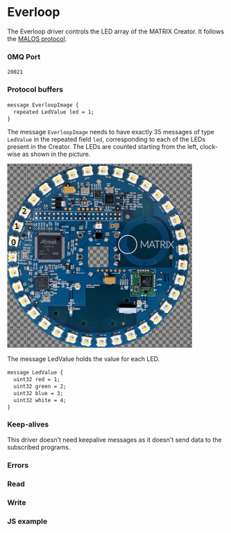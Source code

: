 # Everloop

The Everloop driver controls the LED array of the MATRIX Creator.
It follows the [MALOS protocol](#protocol).

### 0MQ Port
```
20021
```

### Protocol buffers

```
message EverloopImage {
  repeated LedValue led = 1;
}
```

The message `EverloopImage` needs to have exactly 35 messages of type `LedValue` in the repeated field `led`,
corresponding to each of the LEDs present in the Creator. The LEDs are counted starting from the left, clock-wise
as shown in the picture.

![Everloop leds](creator-front-everloop-leds.png)

The message LedValue holds the value for each LED.

```
message LedValue {
  uint32 red = 1;
  uint32 green = 2;
  uint32 blue = 3;
  uint32 white = 4;
}
```


### Keep-alives

This driver doesn't need keepalive messages as it doesn't send data to the subscribed programs.

### Errors

### Read

### Write

### JS example
